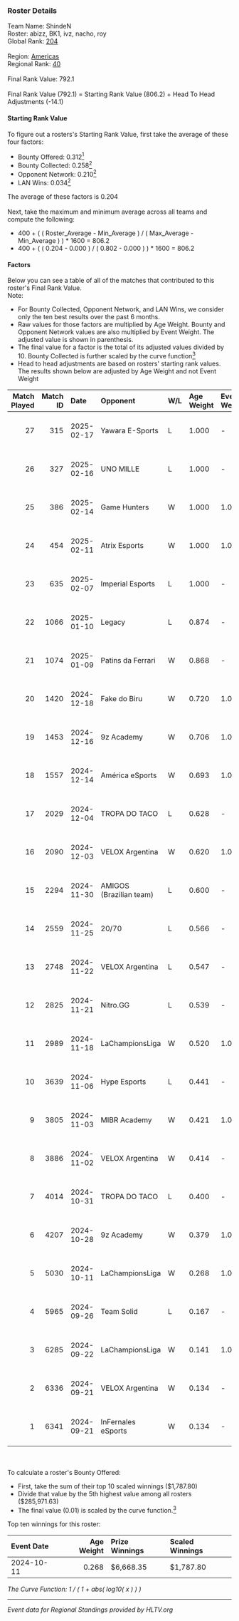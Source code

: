 ### Roster Details<br />
Team Name: ShindeN<br />
Roster: abizz, BK1, ivz, nacho, roy<br />
Global Rank: [204](../../standings_global_2025_02_28.md)<br />
<br />
Region: [Americas]( ../../standings_americas_2025_02_28.md)<br />
Regional Rank: [40]( ../../standings_americas_2025_02_28.md)<br />
<br />
Final Rank Value:  792.1<br />
<br />
Final Rank Value (792.1) = Starting Rank Value (806.2) + Head To Head Adjustments (-14.1)<br />

#### Starting Rank Value<br />
To figure out a rosters's Starting Rank Value, first take the average of these four factors:<br />
- Bounty Offered: 0.312[<sup>1</sup>](#table2)
- Bounty Collected: 0.258[<sup>2</sup>](#table1)
- Opponent Network: 0.210[<sup>2</sup>](#table1)
- LAN Wins: 0.034[<sup>2</sup>](#table1)

The average of these factors is 0.204<br />
<br />
Next, take the maximum and minimum average across all teams and compute the following:<br />
- 400 + ( ( Roster_Average - Min_Average ) / ( Max_Average - Min_Average ) ) * 1600 = 806.2
- 400 + ( ( 0.204 - 0.000 ) / ( 0.802 - 0.000 ) ) * 1600 = 806.2


#### Factors<br />
Below you can see a table of all of the matches that contributed to this roster's Final Rank Value.<br />
Note:<br />

- For Bounty Collected, Opponent Network, and LAN Wins, we consider only the ten best results over the past 6 months.
- Raw values for those factors are multiplied by Age Weight. Bounty and Opponent Network values are also multiplied by Event Weight. The adjusted value is shown in parenthesis.
- The final value for a factor is the total of its adjusted values divided by 10. Bounty Collected is further scaled by the curve function[<sup>3</sup>](#curveFunction)
- Head to head adjustments are based on rosters' starting rank values. The results shown below are adjusted by Age Weight and not Event Weight
<span id="table1"></span><br />


| Match Played | Match ID | Date       | Opponent                | W/L | Age Weight | Event Weight | Bounty Collected | Opponent Network | LAN Wins  | H2H Adj. | Roster                           |
| -: | -: | :- | :- | :- | :- | :- | :- | :- | :- | -: | :- |
|           27 |      315 | 2025-02-17 | Yawara E-Sports         | L   | 1.000      | -            | -                | -                | -         |   -18.74 | abizz, BK1, ivz, nacho, roy      |
|           26 |      327 | 2025-02-16 | UNO MILLE               | L   | 1.000      | -            | -                | -                | -         |   -10.85 | abizz, BK1, ivz, nacho, roy      |
|           25 |      386 | 2025-02-14 | Game Hunters            | W   | 1.000      | 1.000        | 0.003 (0.003)    | 0.425 (0.425)    | 0 (0.000) |    14.97 | abizz, BK1, ivz, nacho, roy      |
|           24 |      454 | 2025-02-11 | Atrix Esports           | W   | 1.000      | 1.000        | 0.006 (0.006)    | 0.289 (0.289)    | 0 (0.000) |    10.91 | abizz, BK1, ivz, nacho, roy      |
|           23 |      635 | 2025-02-07 | Imperial Esports        | L   | 1.000      | -            | -                | -                | -         |    -4.13 | abizz, BK1, ivz, nacho, roy      |
|           22 |     1066 | 2025-01-10 | Legacy                  | L   | 0.874      | -            | -                | -                | -         |    -3.76 | abizz, BK1, ivz, relentless, roy |
|           21 |     1074 | 2025-01-09 | Patins da Ferrari       | W   | 0.868      | -            | -                | -                | 0 (0.000) |     7.11 | abizz, BK1, ivz, relentless, roy |
|           20 |     1420 | 2024-12-18 | Fake do Biru            | W   | 0.720      | 1.000        | -                | 0.162 (0.117)    | 0 (0.000) |     7.12 | abizz, BK1, ivz, relentless, roy |
|           19 |     1453 | 2024-12-16 | 9z Academy              | W   | 0.706      | 1.000        | 0.001 (0.001)    | 0.418 (0.295)    | 0 (0.000) |    10.57 | abizz, BK1, ivz, relentless, roy |
|           18 |     1557 | 2024-12-14 | América eSports         | W   | 0.693      | 1.000        | 0.000 (0.000)    | 0.272 (0.188)    | 0 (0.000) |     8.16 | abizz, BK1, ivz, relentless, roy |
|           17 |     2029 | 2024-12-04 | TROPA DO TACO           | L   | 0.628      | -            | -                | -                | -         |    -6.79 | abizz, BK1, ivz, relentless, roy |
|           16 |     2090 | 2024-12-03 | VELOX Argentina         | W   | 0.620      | 1.000        | 0.000 (0.000)    | 0.187 (0.116)    | 0 (0.000) |     6.18 | abizz, BK1, ivz, relentless, roy |
|           15 |     2294 | 2024-11-30 | AMIGOS (Brazilian team) | L   | 0.600      | -            | -                | -                | -         |   -14.59 | abizz, BK1, ivz, relentless, roy |
|           14 |     2559 | 2024-11-25 | 20/70                   | L   | 0.566      | -            | -                | -                | -         |   -10.58 | abizz, BK1, ivz, relentless, roy |
|           13 |     2748 | 2024-11-22 | VELOX Argentina         | L   | 0.547      | -            | -                | -                | -         |   -12.54 | abizz, BK1, ivz, relentless, roy |
|           12 |     2825 | 2024-11-21 | Nitro.GG                | L   | 0.539      | -            | -                | -                | -         |    -9.81 | abizz, BK1, ivz, relentless, roy |
|           11 |     2989 | 2024-11-18 | LaChampionsLiga         | W   | 0.520      | 1.000        | 0.003 (0.002)    | 0.377 (0.196)    | 0 (0.000) |     6.30 | abizz, BK1, ivz, relentless, roy |
|           10 |     3639 | 2024-11-06 | Hype Esports            | L   | 0.441      | -            | -                | -                | -         |    -8.84 | abizz, BK1, ivz, relentless, roy |
|            9 |     3805 | 2024-11-03 | MIBR Academy            | W   | 0.421      | 1.000        | 0.001 (0.000)    | 0.506 (0.213)    | 0 (0.000) |     6.16 | abizz, BK1, ivz, relentless, roy |
|            8 |     3886 | 2024-11-02 | VELOX Argentina         | W   | 0.414      | -            | -                | -                | -         |     3.81 | abizz, BK1, ivz, relentless, roy |
|            7 |     4014 | 2024-10-31 | TROPA DO TACO           | L   | 0.400      | -            | -                | -                | -         |    -5.89 | abizz, BK1, ivz, relentless, roy |
|            6 |     4207 | 2024-10-28 | 9z Academy              | W   | 0.379      | 1.000        | 0.001 (0.000)    | 0.418 (0.159)    | -         |     5.29 | abizz, BK1, ivz, relentless, roy |
|            5 |     5030 | 2024-10-11 | LaChampionsLiga         | W   | 0.268      | 1.000        | 0.003 (0.001)    | 0.377 (0.101)    | 1 (0.268) |     3.67 | abizz, BK1, ivz, relentless, roy |
|            4 |     5965 | 2024-09-26 | Team Solid              | L   | 0.167      | -            | -                | -                | -         |    -1.28 | abizz, BK1, ivz, relentless, roy |
|            3 |     6285 | 2024-09-22 | LaChampionsLiga         | W   | 0.141      | 1.000        | 0.003 (0.000)    | -                | -         |     1.91 | abizz, BK1, ivz, relentless, roy |
|            2 |     6336 | 2024-09-21 | VELOX Argentina         | W   | 0.134      | -            | -                | -                | -         |     1.20 | abizz, BK1, ivz, relentless, roy |
|            1 |     6341 | 2024-09-21 | InFernales eSports      | W   | 0.134      | -            | -                | -                | -         |     0.39 | abizz, BK1, ivz, relentless, roy |

<br />
<span id="table2"></span><br />
To calculate a roster's Bounty Offered:<br />

- First, take the sum of their top 10 scaled winnings ($1,787.80)
- Divide that value by the 5th highest value among all rosters ($285,971.63)
- The final value (0.01) is scaled by the curve function.[<sup>3</sup>](#curveFunction)

Top ten winnings for this roster:<br />

| Event Date | Age Weight | Prize Winnings | Scaled Winnings |
| :- | -: | :- | :- |
| 2024-10-11 |      0.268 | $6,668.35      | $1,787.80       |


<span id="curveFunction"></span>_The Curve Function: 1 / ( 1 + abs( log10( x ) ) )_<br />

---
_Event data for Regional Standings provided by HLTV.org_<br />
